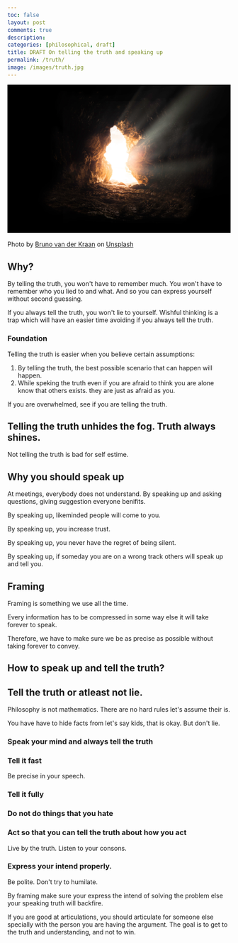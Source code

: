 ```yaml
---
toc: false
layout: post
comments: true
description:
categories: [philosophical, draft]
title: DRAFT On telling the truth and speaking up
permalink: /truth/
image: /images/truth.jpg
---
```

![](/images/truth.jpg)

Photo by <a href="https://unsplash.com/@brunovdkraan?utm_source=unsplash&utm_medium=referral&utm_content=creditCopyText">Bruno van der Kraan</a> on <a href="https://unsplash.com/s/photos/truth?utm_source=unsplash&utm_medium=referral&utm_content=creditCopyText">Unsplash</a>
  
## Why?

By telling the truth, you won't have to remember much. You won't have to remember who you lied to and what. And so you can express yourself without second guessing.

If you always tell the truth, you won't lie to yourself. Wishful thinking is a trap which will have an easier time avoiding if you always tell the truth.

### Foundation

Telling the truth is easier when you believe certain assumptions:

1. By telling the truth, the best possible scenario that can happen will happen.
2. While speking the truth even if you are afraid to think you are alone know that others exists. they are just as afraid as you.

If you are overwhelmed, see if you are telling the truth. 

## Telling the truth unhides the fog. Truth always shines.

Not telling the truth is bad for self estime.

## Why you should speak up

At meetings, everybody does not understand. By speaking up and asking questions, giving suggestion everyone benifits.

By speaking up, likeminded people will come to you.

By speaking up, you increase trust.

By speaking up, you never have the regret of being silent.

By speaking up, if someday you are on a wrong track others will speak up and tell you.

## Framing

Framing is something we use all the time.

Every information has to be compressed in some way else it will take forever to speak. 

Therefore, we have to make sure we be as precise as possible without taking forever to convey.

## How to speak up and tell the truth?

## Tell the truth or atleast not lie.

Philosophy is not mathematics. There are no hard rules let's assume their is.

You have have to hide facts from let's say kids, that is okay. But don't lie.

### Speak your mind and always tell the truth

### Tell it fast
Be precise in your speech.

### Tell it fully
### Do not do things that you hate
### Act so that you can tell the truth about how you act

Live by the truth. Listen to your consons.
### Express your intend properly.

Be polite. Don't try to humilate. 

By framing make sure your express the intend of solving the problem else your speaking truth will backfire.

If you are good at articulations, you should articulate for someone else specially with the person you are having the argument. The goal is to get to the truth and understanding, and not to win.
